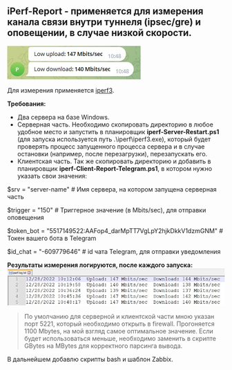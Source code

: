 ## iPerf-Report - применяется для измерения канала связи внутри туннеля (ipsec/gre) и оповещении, в случае низкой скорости.

![Image alt](https://github.com/Lifailon/iPerf-Report/blob/rsa/Screen/Telegram-Report-150Mbits.jpg)

Для измерения применяется [iperf3](https://github.com/esnet/iperf).

**Требования:**
* Два сервера на базе Windows.
* Серверная часть. Необходимо скопировать директорию в любое удобное место и запустить в планировщик **iperf-Server-Restart.ps1** (для запуска используется путь .\iperf\iperf3.exe), который будет проверять процесс запущенного процесса сервера и в случае остановки (например, после перезагрузки), перезапускать его.
* Клиентская часть. Так же скопировать директорию и добавить в планировщик **iperf-Client-Report-Telegram.ps1**, в котором нужно указать свои значения:

$srv = "server-name" # Имя сервера, на котором запущена серверная часть

$trigger = "150" # Триггерное значение (в Mbits/sec), для отправки оповещения

$token_bot = "5517149522:AAFop4_darMpTT7VgLpY2hjkDkkV1dzmGNM" # Токен вашего бота в Telegram

$id_chat = "-609779646" # id чата Telegram, для отправки уведомления

**Результаты измерения логируются, после каждого запуска:**
![Image alt](https://github.com/Lifailon/iPerf-Report/blob/rsa/Screen/iperf-log.jpg)

> По умолчанию для серверной и клиентской части мною указан порт 5221, который необходимо открыть в firewall. Прогоняется 1100 Mbytes, на мой взгляд самое оптимальное значение. Если будет использоваться меньше, необходимо заменить в скрипте GBytes на MBytes для корректного парсинга вывода.

В дальнейшем добавлю скрипты bash и шаблон Zabbix.
